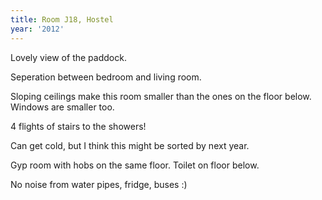 ```yaml
---
title: Room J18, Hostel
year: '2012'
---
```


Lovely view of the paddock.

Seperation between bedroom and living room.

Sloping ceilings make this room smaller than the ones on the floor below. Windows are smaller too.

4 flights of stairs to the showers!

Can get cold, but I think this might be sorted by next year.

Gyp room with hobs on the same floor. Toilet on floor below.

No noise from water pipes, fridge, buses :)